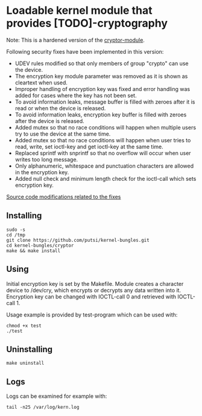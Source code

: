 # Loadable kernel module that provides [TODO]-cryptography

Note: This is a hardened version of the [cryptor-module](https://github.com/putsi/kernel-bungles/tree/master/cryptor).

Following security fixes have been implemented in this version:
 * UDEV rules modified so that only members of group "crypto" can use the device.
 * The encryption key module parameter was removed as it is shown as cleartext when used.
 * Improper handling of encryption key was fixed and error handling was added for cases where the key has not been set.
 * To avoid information leaks, message buffer is filled with zeroes after it is read or when the device is released.
 * To avoid information leaks, encryption key buffer is filled with zeroes after the device is released.
 * Added mutex so that no race conditions will happen when multiple users try to use the device at the same time.
 * Added mutex so that no race conditions will happen when user tries to read, write, set ioctl-key and get ioctl-key at the same time.
 * Replaced sprintf with snprintf so that no overflow will occur when user writes too long message.
 * Only alphanumeric, whitespace and punctuation characters are allowed in the encryption key.
 * Added null check and minimum length check for the ioctl-call which sets encryption key. 

[Source code modifications related to the fixes](https://github.com/putsi/kernel-bungles/compare/9b73cfd9acf5f02b7afeb66b70a06c26681d38d2...master) 

## Installing
```
sudo -s
cd /tmp
git clone https://github.com/putsi/kernel-bungles.git
cd kernel-bungles/cryptor
make && make install
```

## Using
Initial encryption key is set by the Makefile.
Module creates a character device to /dev/cry, which encrypts or decrypts any data written into it.
Encryption key can be changed with IOCTL-call 0 and retrieved with IOCTL-call 1.

Usage example is provided by test-program which can be used with:
```
chmod +x test
./test
```

## Uninstalling
```
make uninstall
```

## Logs
Logs can be examined for example with:
```
tail -n25 /var/log/kern.log
```
